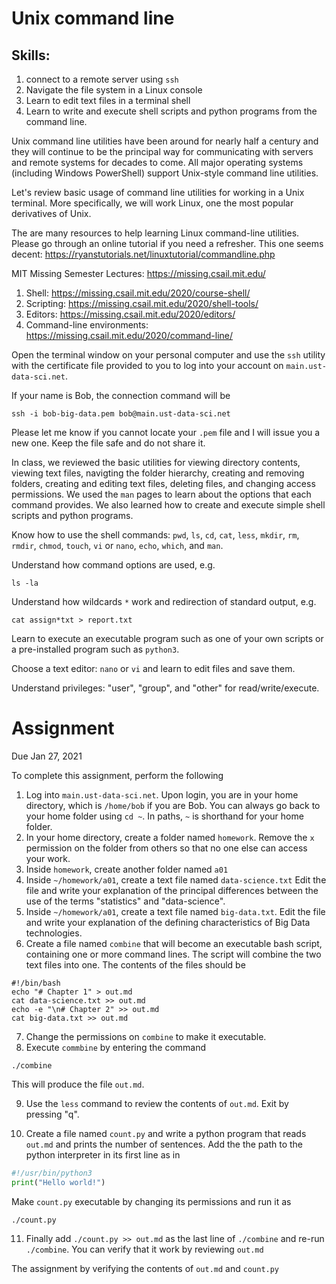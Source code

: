 # Unix command line

## Skills:
1. connect to a remote server using `ssh`
2. Navigate the file system in a Linux console
3. Learn to edit text files in a terminal shell 
4. Learn to write and execute shell scripts and python programs from the command line. 

Unix command line utilities have been around for nearly half a century and they will continue to be the principal way for communicating with servers and remote systems for decades to come. All major operating systems (including Windows PowerShell) support Unix-style command line utilities.

Let's review basic usage of command line utilities for working in a Unix terminal. More specifically, we will work Linux, one the most popular derivatives of Unix. 

The are many resources to help learning Linux command-line utilities. Please go through an online tutorial if you need a refresher. This one seems decent: https://ryanstutorials.net/linuxtutorial/commandline.php 


MIT Missing Semester Lectures: https://missing.csail.mit.edu/
1. Shell: https://missing.csail.mit.edu/2020/course-shell/
2. Scripting: https://missing.csail.mit.edu/2020/shell-tools/
3. Editors: https://missing.csail.mit.edu/2020/editors/
5. Command-line environments: https://missing.csail.mit.edu/2020/command-line/

Open the terminal window on your personal computer and use the `ssh` utility with the certificate file provided to you to log into your account on `main.ust-data-sci.net`.

If your name is Bob, the connection command will be

```shell
ssh -i bob-big-data.pem bob@main.ust-data-sci.net
```

Please let me know if you cannot locate your `.pem` file and I will issue you a new one. Keep the file safe and do not share it.

In class, we reviewed the basic utilities for viewing directory contents, viewing text files, navigting the folder hierarchy, creating and removing folders, creating and editing text files, deleting files, and changing access permissions. We used the `man` pages to learn about the options that each command provides. We also learned how to create and execute simple shell scripts and python programs.

Know how to use the shell commands: `pwd`, `ls`, `cd`, `cat`, `less`, `mkdir`, `rm`, `rmdir`, `chmod`, `touch`, `vi` or `nano`, `echo`, `which`, and `man`.

Understand how command options are used, e.g.
```shell
ls -la 
```

Understand how wildcards `*` work and redirection of standard output, e.g.
```shell
cat assign*txt > report.txt 
```

Learn to execute an executable program such as one of your own scripts or a pre-installed program such as `python3`.

Choose a text editor: `nano` or `vi` and learn to edit files and save them.

Understand privileges: "user", "group", and "other" for read/write/execute. 

# Assignment
Due Jan 27, 2021

To complete this assignment, perform the following 

1. Log into `main.ust-data-sci.net`. Upon login, you are in your home directory, which is `/home/bob` if you are Bob. You can always go back to your home folder using `cd ~`. In paths, `~` is shorthand for your home folder. 
2. In your home directory, create a folder named `homework`. Remove the `x` permission on the folder from others so that no one else can access your work.
3. Inside `homework`, create another folder named `a01`
4. Inside `~/homework/a01`, create a text file named `data-science.txt` Edit the file and write your explanation of the principal differences between the use of the terms "statistics" and "data-science". 
5. Inside `~/homework/a01`, create a text file named `big-data.txt`. Edit the file and write your explanation of the defining characteristics of Big Data technologies. 
6. Create a file named `combine` that will become an executable bash script, containing one or more command lines. The script will combine the two text files into one.  The contents of the files should be
```shell
#!/bin/bash
echo "# Chapter 1" > out.md
cat data-science.txt >> out.md
echo -e "\n# Chapter 2" >> out.md
cat big-data.txt >> out.md
```
7. Change the permissions on `combine` to make it executable.
8. Execute `commbine` by entering  the command
```
./combine
```
This will produce the file `out.md`.

9. Use the `less` command to review the contents of `out.md`. Exit by pressing "q".

10. Create a file named `count.py` and write a python program that reads `out.md` and prints the number of sentences. Add the the path to the python interpreter in its first line as in
```python
#!/usr/bin/python3
print("Hello world!")
```
Make `count.py` executable by changing its permissions and run it as 
```shell
./count.py
```
11. Finally add `./count.py >> out.md` as the last line of `./combine` and re-run `./combine`. You can verify that it work by reviewing `out.md`

The  assignment by verifying the contents of `out.md` and `count.py`
